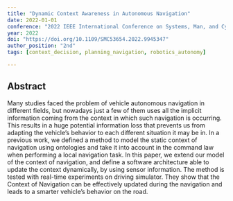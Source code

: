 ```yaml
---
title: "Dynamic Context Awareness in Autonomous Navigation"
date: 2022-01-01
conference: "2022 IEEE International Conference on Systems, Man, and Cybernetics (SMC)"
year: 2022
doi: "https://doi.org/10.1109/SMC53654.2022.9945347"
author_position: "2nd"
tags: [context_decision, planning_navigation, robotics_autonomy]

---
```


## Abstract

Many studies faced the problem of vehicle autonomous navigation in different fields, but nowadays just a few of them uses all the implicit information coming from the context in which such navigation is occurring. This results in a huge potential information loss that prevents us from adapting the vehicle’s behavior to each different situation it may be in. In a previous work, we defined a method to model the static context of navigation using ontologies and take it into account in the command law when performing a local navigation task. In this paper, we extend our model of the context of navigation, and define a software architecture able to update the context dynamically, by using sensor information. The method is tested with real-time experiments on driving simulator. They show that the Context of Navigation can be effectively updated during the navigation and leads to a smarter vehicle’s behavior on the road.